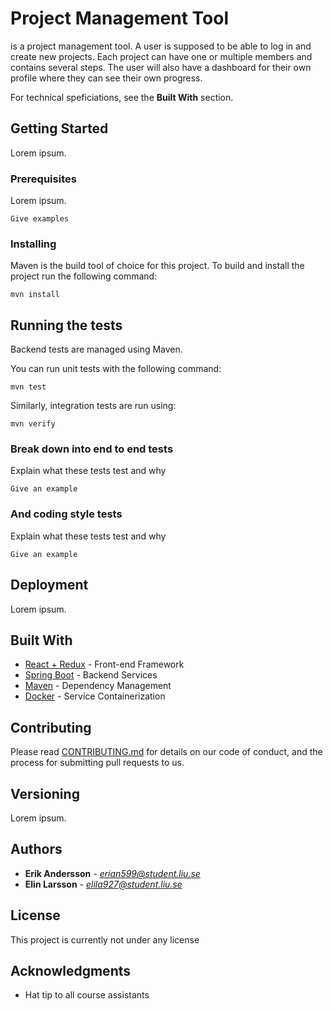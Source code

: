 # Project Management Tool

<Future Project Name> is a project management tool. A user is supposed to be able 
to log in and create new projects. Each project can have one or multiple members and 
contains several steps. The user will also have a dashboard for their own profile where 
they can see their own progress.

For technical speficiations, see the **Built With** section.

## Getting Started

Lorem ipsum.

### Prerequisites

Lorem ipsum.

```
Give examples
```

### Installing

Maven is the build tool of choice for this project. To build and install the 
project run the following command:

```
mvn install
```

## Running the tests

Backend tests are managed using Maven.

You can run unit tests with the following command:

```
mvn test
```

Similarly, integration tests are run using:

```
mvn verify
```

### Break down into end to end tests

Explain what these tests test and why

```
Give an example
```

### And coding style tests

Explain what these tests test and why

```
Give an example
```

## Deployment

Lorem ipsum.

## Built With

* [React + Redux]() - Front-end Framework
* [Spring Boot]() - Backend Services
* [Maven](https://maven.apache.org/) - Dependency Management
* [Docker]() - Service Containerization

## Contributing

Please read [CONTRIBUTING.md]() for details on our code of conduct, and the process for submitting pull requests to us.

## Versioning

Lorem ipsum.

## Authors

* **Erik Andersson** - *erian599@student.liu.se*
* **Elin Larsson** - *elila927@student.liu.se*


## License

This project is currently not under any license

## Acknowledgments

* Hat tip to all course assistants
